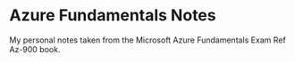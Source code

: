 # Azure Fundamentals Notes
My personal notes taken from the Microsoft Azure Fundamentals Exam Ref Az-900 book.
